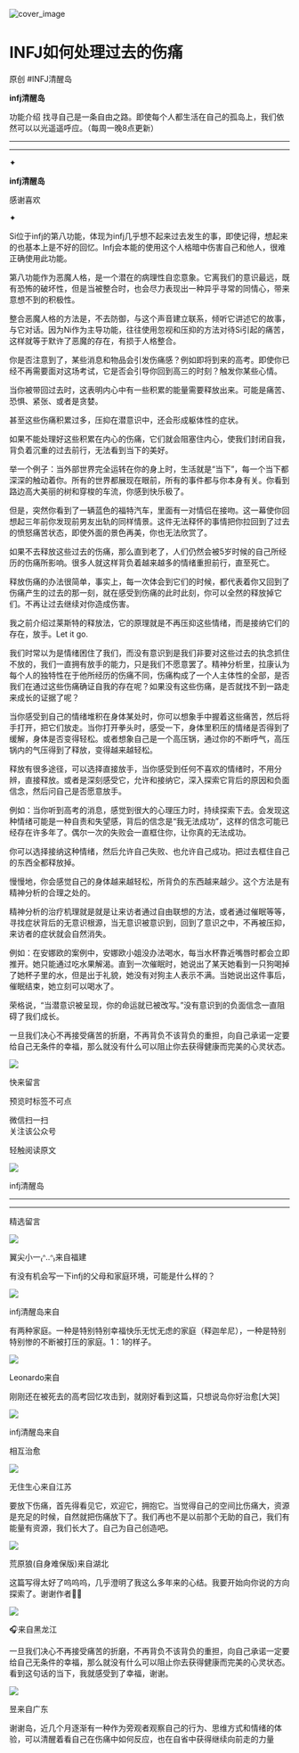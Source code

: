 ![cover_image](https://mmbiz.qlogo.cn/mmbiz_jpg/DZCdtia4bJxqybDfNVttaGJusTfyrqORtX4GgMlG8SW5jk20hvicb5tj0KUp9GnId3ZMWHChVEHC3qrutOABTXNw/0?wx_fmt=jpeg)

#  INFJ如何处理过去的伤痛

原创  #INFJ清醒岛  

**infj清醒岛**



功能介绍  找寻自己是一条自由之路。即使每个人都生活在自己的孤岛上，我们依然可以以光遥遥呼应。（每周一晚8点更新）

__ __

__ _ _

✦

  

**infj清醒岛**

感谢喜欢

✦

  

Si位于infj的第八功能，体现为infj几乎想不起来过去发生的事，即使记得，想起来的也基本上是不好的回忆。Infj会本能的使用这个人格暗中伤害自己和他人，很难正确使用此功能。

第八功能作为恶魔人格，是一个潜在的病理性自恋意象。它离我们的意识最远，既有恐怖的破坏性，但是当被整合时，也会尽力表现出一种异乎寻常的同情心，带来意想不到的积极性。

整合恶魔人格的方法是，不去防御，与这个声音建立联系，倾听它讲述它的故事，与它对话。因为Ni作为主导功能，往往使用忽视和压抑的方法对待Si引起的痛苦，这样就等于默许了恶魔的存在，有损于人格整合。

你是否注意到了，某些消息和物品会引发伤痛感？例如即将到来的高考。即使你已经不再需要面对这场考试，它是否会引导你回到高三的时刻？触发你某些心情。

当你被带回过去时，这表明内心中有一些积累的能量需要释放出来。可能是痛苦、恐惧、紧张、或者是贪婪。

甚至这些伤痛积累过多，压抑在潜意识中，还会形成躯体性的症状。

如果不能处理好这些积累在内心的伤痛，它们就会阻塞住内心，使我们封闭自我，背负着沉重的过去前行，无法看到当下的美好。

举一个例子：当外部世界完全运转在你的身上时，生活就是“当下”，每一个当下都深深的触动着你。所有的世界都展现在眼前，所有的事件都与你本身有关。你看到路边高大美丽的树和穿梭的车流，你感到快乐极了。

但是，突然你看到了一辆蓝色的福特汽车，里面有一对情侣在接吻。这一幕使你回想起三年前你发现前男友出轨的同样情景。这件无法释怀的事情把你拉回到了过去的愤怒痛苦状态，即使外面的景色再美，你也无法欣赏了。

如果不去释放这些过去的伤痛，那么直到老了，人们仍然会被5岁时候的自己所经历的伤痛所影响。很多人就这样背负着越来越多的情绪重担前行，直至死亡。

释放伤痛的办法很简单，事实上，每一次体会到它们的时候，都代表着你又回到了伤痛产生的过去的那一刻，就在感受到伤痛的此时此刻，你可以全然的释放掉它们。不再让过去继续对你造成伤害。

我之前介绍过莱斯特的释放法，它的原理就是不再压抑这些情绪，而是接纳它们的存在，放手。Let it go.

我们时常以为是情绪困住了我们，而没有意识到是我们非要对这些过去的执念抓住不放的，我们一直拥有放手的能力，只是我们不愿意罢了。精神分析里，拉康认为每个人的独特性在于他所经历的伤痛不同，伤痛构成了一个人主体性的全部，是否我们在通过这些伤痛确证自我的存在呢？如果没有这些伤痛，是否就找不到一路走来成长的证据了呢？

当你感受到自己的情绪堆积在身体某处时，你可以想象手中握着这些痛苦，然后将手打开，把它们放走。当你打开拳头时，感受一下，身体里积压的情绪是否得到了缓解，身体是否变得轻松。或者想象自己是一个高压锅，通过你的不断呼气，高压锅内的气压得到了释放，变得越来越轻松。

释放有很多途径，可以选择直接放手，当你感受到任何不喜欢的情绪时，不用分辨，直接释放。或者是深刻感受它，允许和接纳它，深入探索它背后的原因和负面信念，然后问自己是否愿意放手。

例如：当你听到高考的消息，感觉到很大的心理压力时，持续探索下去。会发现这种情绪可能是一种自责和失望感，背后的信念是“我无法成功”，这样的信念可能已经存在许多年了。偶尔一次的失败会一直框住你，让你真的无法成功。

你可以选择接纳这种情绪，然后允许自己失败、也允许自己成功。把过去框住自己的东西全都释放掉。

慢慢地，你会感觉自己的身体越来越轻松，所背负的东西越来越少。这个方法是有精神分析的合理之处的。

精神分析的治疗机理就是就是让来访者通过自由联想的方法，或者通过催眠等等，寻找症状背后的无意识根源，当无意识被意识到，回到了意识之中，不再被压抑，来访者的症状就会自然消失。

例如：在安娜欧的案例中，安娜欧小姐没办法喝水，每当水杯靠近嘴唇时都会立即推开。她只能通过吃水果解渴。直到一次催眠时，她说出了某天她看到一只狗喝掉了她杯子里的水，但是出于礼貌，她没有对狗主人表示不满。当她说出这件事后，催眠结束，她立刻可以喝水了。

荣格说，“当潜意识被呈现，你的命运就已被改写。”没有意识到的负面信念一直阻碍了我们成长。

一旦我们决心不再接受痛苦的折磨，不再背负不该背负的重担，向自己承诺一定要给自己无条件的幸福，那么就没有什么可以阻止你去获得健康而完美的心灵状态。

  

![](https://mmbiz.qpic.cn/mmbiz_gif/7FiadXCUBpqt43ySAFleQonQAWQDMwvCPOiaiaFlUYSG8ibicVqc4d5rBa4niaAWr9DmauJ43FCich2gaNDU6PiaKZQf6w/640?wx_fmt=gif)

快来留言  

预览时标签不可点

微信扫一扫  
关注该公众号



轻触阅读原文

![](http://mmbiz.qpic.cn/mmbiz_png/DZCdtia4bJxpcRrqEcIicNn7icChObS1Eqm6u2hlN1LGAHvlMHZg6O2a3A47KdeC6IqvVTuryNZQpDFQ1LX3JvT9w/0?wx_fmt=png)

infj清醒岛







****



****





精选留言

![](http://mmsns.qpic.cn/mmsns/iaxNB5XaibCeLTYWIUGCYm7cS1kFxTx4ibUSEBZJ6VnOdXPDItJ9PaGRg/0)

翼尖小一₍ᐢ..ᐢ₎来自福建

有没有机会写一下infj的父母和家庭环境，可能是什么样的？

![](http://wx.qlogo.cn/mmhead/Q3auHgzwzM4icoibBPppWkMrbLG1lB8KhWHaiaiabBib87BTTdVQC8Cyacg/64)

infj清醒岛来自

有两种家庭。一种是特别特别幸福快乐无忧无虑的家庭（释迦牟尼），一种是特别特别惨的不断被打压的家庭。1：1的样子。

![](http://mmsns.qpic.cn/mmsns/iaxNB5XaibCeLTYWIUGCYm7cS1kFxTx4ibUSEBZJ6VnOdXPDItJ9PaGRg/0)

Leonardo来自

刚刚还在被死去的高考回忆攻击到，就刚好看到这篇，只想说岛你好治愈[大哭]

![](http://wx.qlogo.cn/mmhead/Q3auHgzwzM4icoibBPppWkMrbLG1lB8KhWHaiaiabBib87BTTdVQC8Cyacg/64)

infj清醒岛来自

相互治愈

![](http://mmsns.qpic.cn/mmsns/iaxNB5XaibCeLTYWIUGCYm7cS1kFxTx4ibUSEBZJ6VnOdXPDItJ9PaGRg/0)

无住生心来自江苏

要放下伤痛，首先得看见它，欢迎它，拥抱它。当觉得自己的空间比伤痛大，资源是充足的时候，自然就把伤痛放下了。我们再也不是以前那个无助的自己，我们有能量有资源，我们长大了。自己为自己创造吧。

![](http://mmsns.qpic.cn/mmsns/iaxNB5XaibCeLTYWIUGCYm7cS1kFxTx4ibUSEBZJ6VnOdXPDItJ9PaGRg/0)

荒原狼(自身难保版)来自湖北

这篇写得太好了呜呜呜，几乎澄明了我这么多年来的心结。我要开始向你说的方向探索了。谢谢作者🦀🦀

![](http://mmsns.qpic.cn/mmsns/iaxNB5XaibCeLTYWIUGCYm7cS1kFxTx4ibUSEBZJ6VnOdXPDItJ9PaGRg/0)

🎧来自黑龙江

一旦我们决心不再接受痛苦的折磨，不再背负不该背负的重担，向自己承诺一定要给自己无条件的幸福，那么就没有什么可以阻止你去获得健康而完美的心灵状态。看到这句话的当下，我就感受到了幸福，谢谢。

![](http://mmsns.qpic.cn/mmsns/iaxNB5XaibCeLTYWIUGCYm7cS1kFxTx4ibUSEBZJ6VnOdXPDItJ9PaGRg/0)

昱来自广东

谢谢岛，近几个月逐渐有一种作为旁观者观察自己的行为、思维方式和情绪的体验，可以清醒着看自己在伤痛中如何反应，也在自省中获得继续向前走的力量

